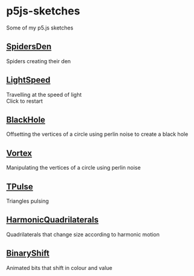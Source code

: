 # p5js-sketches
Some of my p5.js sketches 

## [SpidersDen](https://amriarshad.github.io/p5js-sketches/src/SpidersDen/index.html)
Spiders creating their den

## [LightSpeed](https://amriarshad.github.io/p5js-sketches/src/LightSpeed/index.html)
Travelling at the speed of light  
Click to restart

## [BlackHole](https://amriarshad.github.io/p5js-sketches/src/BlackHole/index.html)
Offsetting the vertices of a circle using perlin noise to create a black hole

## [Vortex](https://amriarshad.github.io/p5js-sketches/src/Vortex/index.html)
Manipulating the vertices of a circle using perlin noise

## [TPulse](https://amriarshad.github.io/p5js-sketches/src/TPulse/index.html)
Triangles pulsing

## [HarmonicQuadrilaterals](https://amriarshad.github.io/p5js-sketches/src/HarmonicQuadrilaterals/index.html)
Quadrilaterals that change size according to harmonic motion

## [BinaryShift](https://amriarshad.github.io/p5js-sketches/src/BinaryShift/index.html)
Animated bits that shift in colour and value
